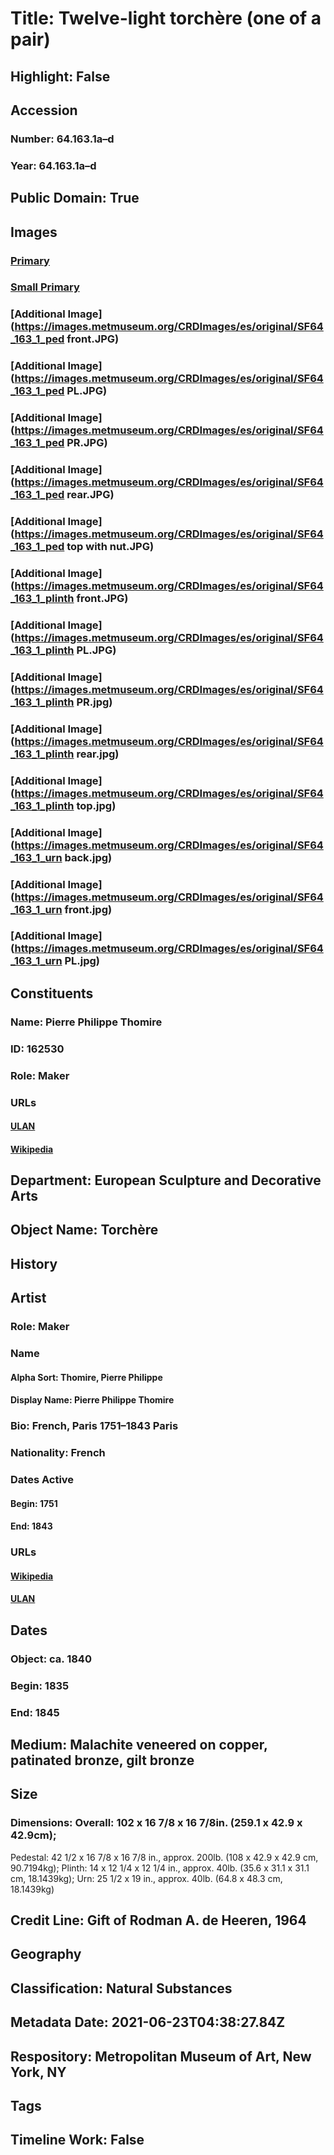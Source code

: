# Title: Twelve-light torchère (one of a pair)
## Highlight: False
## Accession
### Number: 64.163.1a–d
### Year: 64.163.1a–d
## Public Domain: True
## Images
### [Primary](https://images.metmuseum.org/CRDImages/es/original/SF64_163_1_partial.JPG)
### [Small Primary](https://images.metmuseum.org/CRDImages/es/web-large/SF64_163_1_partial.JPG)
### [Additional Image](https://images.metmuseum.org/CRDImages/es/original/SF64_163_1_ped front.JPG)
### [Additional Image](https://images.metmuseum.org/CRDImages/es/original/SF64_163_1_ped PL.JPG)
### [Additional Image](https://images.metmuseum.org/CRDImages/es/original/SF64_163_1_ped PR.JPG)
### [Additional Image](https://images.metmuseum.org/CRDImages/es/original/SF64_163_1_ped rear.JPG)
### [Additional Image](https://images.metmuseum.org/CRDImages/es/original/SF64_163_1_ped top with nut.JPG)
### [Additional Image](https://images.metmuseum.org/CRDImages/es/original/SF64_163_1_plinth front.JPG)
### [Additional Image](https://images.metmuseum.org/CRDImages/es/original/SF64_163_1_plinth PL.JPG)
### [Additional Image](https://images.metmuseum.org/CRDImages/es/original/SF64_163_1_plinth PR.jpg)
### [Additional Image](https://images.metmuseum.org/CRDImages/es/original/SF64_163_1_plinth rear.jpg)
### [Additional Image](https://images.metmuseum.org/CRDImages/es/original/SF64_163_1_plinth top.jpg)
### [Additional Image](https://images.metmuseum.org/CRDImages/es/original/SF64_163_1_urn back.jpg)
### [Additional Image](https://images.metmuseum.org/CRDImages/es/original/SF64_163_1_urn front.jpg)
### [Additional Image](https://images.metmuseum.org/CRDImages/es/original/SF64_163_1_urn PL.jpg)
## Constituents
### Name: Pierre Philippe Thomire
### ID: 162530
### Role: Maker
### URLs
#### [ULAN](http://vocab.getty.edu/page/ulan/500008741)
#### [Wikipedia](https://www.wikidata.org/wiki/Q3383483)
## Department: European Sculpture and Decorative Arts
## Object Name: Torchère
## History
## Artist
### Role: Maker
### Name
#### Alpha Sort: Thomire, Pierre Philippe
#### Display Name: Pierre Philippe Thomire
### Bio: French, Paris 1751–1843 Paris
### Nationality: French
### Dates Active
#### Begin: 1751
#### End: 1843
### URLs
#### [Wikipedia](https://www.wikidata.org/wiki/Q3383483)
#### [ULAN](http://vocab.getty.edu/page/ulan/500008741)
## Dates
### Object: ca. 1840
### Begin: 1835
### End: 1845
## Medium: Malachite veneered on copper, patinated bronze, gilt bronze
## Size
### Dimensions: Overall: 102 x 16 7/8 x 16 7/8in. (259.1 x 42.9 x 42.9cm);
Pedestal: 42 1/2 x 16 7/8 x 16 7/8 in., approx. 200lb. (108 x 42.9 x 42.9 cm, 90.7194kg);
Plinth: 14 x 12 1/4 x 12 1/4 in.,  approx. 40lb. (35.6 x 31.1 x 31.1 cm, 18.1439kg);
Urn: 25 1/2 x 19 in., approx. 40lb. (64.8 x 48.3 cm, 18.1439kg)
## Credit Line: Gift of Rodman A. de Heeren, 1964
## Geography
## Classification: Natural Substances
## Metadata Date: 2021-06-23T04:38:27.84Z
## Respository: Metropolitan Museum of Art, New York, NY
## Tags
## Timeline Work: False
